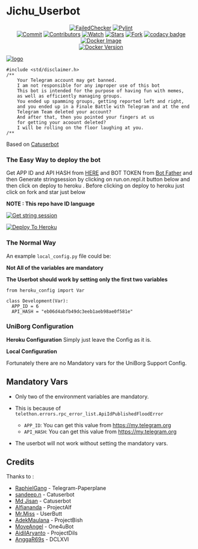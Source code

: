 # Jichu_Userbot

<p align="center">
<a href="https://github.com/Akarata/Project_Akarata/actions" > <img src="https://img.shields.io/github/workflow/status/Akarata/Project_Akarata/AkaChecker/master?label=Build&style=flat-square&logo=github-actions&logoColor=white&color=F10070" alt="FailedChecker" /></a>
    <a href="https://github.com/Akarata/Jichu_Userbot/actions?query=workflow%3APyLint"> <img src="https://img.shields.io/github/workflow/status/Akarata/Project_Akarata/PyLint/master?label=PyLint&style=flat-square&logo=github-actions&logoColor=white&color=F10070" alt="Pylint" /></a><br>
    <a href="https://github.com/Akarata/Jichu_Userbot/commits/master"><img src="https://img.shields.io/github/last-commit/Akarata/Project_Akarata/master?label=Last%20Commit&style=flat-square&logo=github&color=F10070" alt="Commit" /></a>
    <a href="https://github.com/Akarata/Jichu_Userbot/graphs/contributors"><img src="https://img.shields.io/github/contributors-anon/Akarata/Project_Akarata?label=Contributors&style=flat-square&logo=github&color=F10070" alt="Contributors" /></a>
    <a href="https://github.com/Akarata/Jichu_Userbot/watchers"><img src="https://img.shields.io/github/watchers/Akarata/Project_Akarata?label=Watch&style=flat-square&logo=github&color=F10070" alt="Watch" /></a>
    <a href="https://github.com/Akarata/Jichu_Userbot/stargazers"><img src="https://img.shields.io/github/stars/Akarata/Project_Akarata?label=Stars&style=flat-square&logo=github&color=F10070" alt="Stars" /></a>
    <a href="https://github.com/Akarata/Jichu_Userbot/network/members"><img src="https://img.shields.io/github/forks/Akarata/Project_Akarata?label=Fork&style=flat-square&logo=github&color=F10070" alt="Fork" /></a>
    <a href="https://www.codacy.com/gh/Akarata/Project_Akarata/dashboard?utm_source=github.com&amp;utm_medium=referral&amp;utm_content=Akarata/Project_Akarata&amp;utmcampaign=Badge_Grade"><img src="https://img.shields.io/codacy/grade/a3a19d2b551641039ec7edc3aa7b8c5d?style=flat-square&logo=codacy&color=F10070" alt="codacy badge"/></a>
    <a href="https://hub.docker.com/repository/docker/akarata/project"> <img src="https://img.shields.io/docker/image-size/akarata/project/latest?label=Docker%20Size&style=flat-square&logo=docker&logoColor=white&color=F10070" alt="Docker Image" /></a><br>
    <a href="https://hub.docker.com/repository/docker/akarata/project/tags"> <img src="https://img.shields.io/docker/v/akarata/project/latest?label=Docker%20Version&style=flat-square&logo=docker&logoColor=white&color=F10070" alt="Docker Version" /></a><br>
</p>

[![ logo](https://telegra.ph/file/3e712650d6b40736f6a71.jpg)](https://t.me/Akarata)


```
#include <std/disclaimer.h>
/**
    Your Telegram account may get banned.
    I am not responsible for any improper use of this bot
    This bot is intended for the purpose of having fun with memes,
    as well as efficiently managing groups.
    You ended up spamming groups, getting reported left and right,
    and you ended up in a Finale Battle with Telegram and at the end
    Telegram Team deleted your account?
    And after that, then you pointed your fingers at us
    for getting your acoount deleted?
    I will be rolling on the floor laughing at you.
/**
```
Based on [Catuserbot](https://github.com/sandy1709/catuserbot)

### The Easy Way to deploy the bot
Get APP ID and API HASH from [HERE](https://my.telegram.org) and BOT TOKEN from [Bot Father](https://t.me/botfather) and then Generate stringsession by clicking on run.on.repl.it button below and then click on deploy to heroku . Before clicking on deploy to heroku just click on fork and star just below

**NOTE : This repo have ID language**

[![Get string session](https://repl.it/badge/github/Akarata/Project_Akarata)](https://repl.it/@Akarata/generatestringsessions/)

[![Deploy To Heroku](https://www.herokucdn.com/deploy/button.svg)](https://heroku.com/deploy?template=https://github.com/Akarata/Project_Akarata)
<p align="center">
  
### The Normal Way

An example `local_config.py` file could be:

**Not All of the variables are mandatory**

__The Userbot should work by setting only the first two variables__

```python3
from heroku_config import Var

class Development(Var):
  APP_ID = 6
  API_HASH = "eb06d4abfb49dc3eeb1aeb98ae0f581e"
```

### UniBorg Configuration



**Heroku Configuration**
Simply just leave the Config as it is.

**Local Configuration**

Fortunately there are no Mandatory vars for the UniBorg Support Config.

## Mandatory Vars

- Only two of the environment variables are mandatory.
- This is because of `telethon.errors.rpc_error_list.ApiIdPublishedFloodError`

    - `APP_ID`:   You can get this value from https://my.telegram.org
    - `API_HASH`:   You can get this value from https://my.telegram.org
- The userbot will not work without setting the mandatory vars.

## Credits
Thanks to :
*   [RaphielGang](https://github.com/RaphielGang) - Telegram-Paperplane
*   [sandeep.n](https://github.com/sandy1709) - Catuserbot
*   [Md Jisan](https://github.com/Jisan09) - Catuserbot
*   [Alfiananda](https://github.com/alfianandaa) - ProjectAlf
*   [Mr.Miss](https://github.com/keselekpermen69) - UserButt
*   [AdekMaulana](https://github.com/adekmaulana) - ProjectBish
*   [MoveAngel](https://github.com/MoveAngel) - One4uBot
*   [AidilAryanto](https://github.com/aidilaryanto) - ProjectDils 
*   [AnggaR69s](https://github.com/GengKapak/DCLXVI) - DCLXVI


